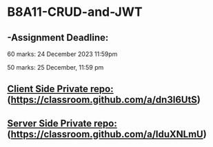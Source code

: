 # B8A11-CRUD-and-JWT
## -Assignment Deadline:

60 marks: 24 December 2023 11:59pm 

50 marks: 25 December, 11:59 pm

## [ Client Side Private repo:](https://classroom.github.com/a/dn3l6UtS)(https://classroom.github.com/a/dn3l6UtS)

## [ Server Side Private repo:](https://classroom.github.com/a/IduXNLmU)(https://classroom.github.com/a/IduXNLmU)
